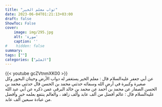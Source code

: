 ```yaml
---
title: "ثواب معلم الخير"
date: 2023-06-04T01:21:13+03:00
draft: false
ShowToc: False
cover:
    image: img/295.jpg
    alt: 'صورة'
    caption: ''
#    hidden: false
summary: 
tags: [""]
categories: ["العلم"]
---
```

{{< youtube gcZVtnmXK00 >}} 
<br>
عن أبي جعفر عليه‌السلام قال : معلم الخير يستغفر
له دواب الأرض وحيتان البحور وكل صغيرة وكبيرة في أرض الله وسمائه
حدثني محمد بن الحسن قال حدثني محمد بن الحسن الصفار عن محمد بن أحمد
عن محمد بن خالد البرقي عمن ذكره عن أبي عبد الله عليه‌السلام قال :
عالم أفضل من ألف عابد وألف زاهد ، والعالم ينتفع بعلمه خير وأفضل
من عبادة سبعين ألف عابد.

